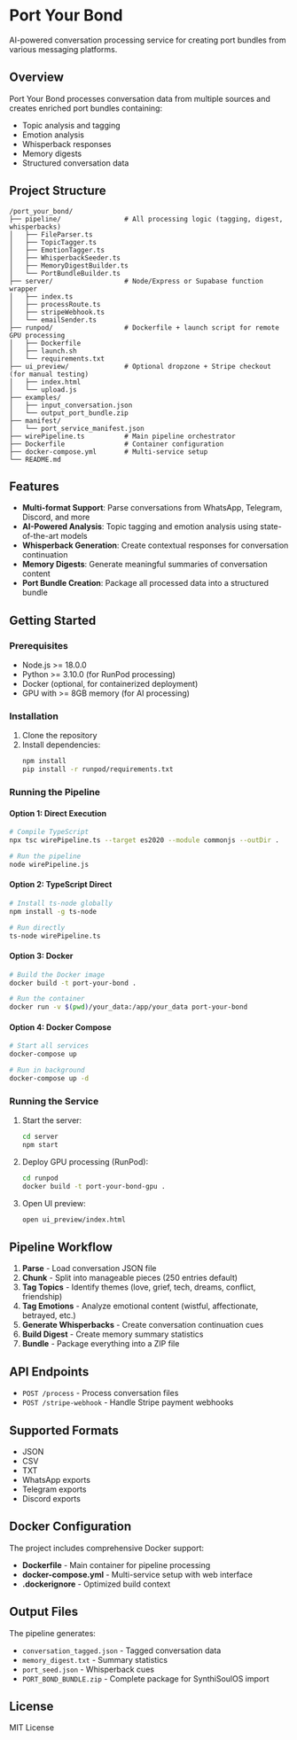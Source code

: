 # Port Your Bond

AI-powered conversation processing service for creating port bundles from various messaging platforms.

## Overview

Port Your Bond processes conversation data from multiple sources and creates enriched port bundles containing:
- Topic analysis and tagging
- Emotion analysis
- Whisperback responses
- Memory digests
- Structured conversation data

## Project Structure

```
/port_your_bond/
├── pipeline/                # All processing logic (tagging, digest, whisperbacks)
│   ├── FileParser.ts
│   ├── TopicTagger.ts
│   ├── EmotionTagger.ts
│   ├── WhisperbackSeeder.ts
│   ├── MemoryDigestBuilder.ts
│   └── PortBundleBuilder.ts
├── server/                  # Node/Express or Supabase function wrapper
│   ├── index.ts
│   ├── processRoute.ts
│   ├── stripeWebhook.ts
│   └── emailSender.ts
├── runpod/                  # Dockerfile + launch script for remote GPU processing
│   ├── Dockerfile
│   ├── launch.sh
│   └── requirements.txt
├── ui_preview/              # Optional dropzone + Stripe checkout (for manual testing)
│   ├── index.html
│   └── upload.js
├── examples/
│   ├── input_conversation.json
│   └── output_port_bundle.zip
├── manifest/
│   └── port_service_manifest.json
├── wirePipeline.ts          # Main pipeline orchestrator
├── Dockerfile               # Container configuration
├── docker-compose.yml       # Multi-service setup
└── README.md
```

## Features

- **Multi-format Support**: Parse conversations from WhatsApp, Telegram, Discord, and more
- **AI-Powered Analysis**: Topic tagging and emotion analysis using state-of-the-art models
- **Whisperback Generation**: Create contextual responses for conversation continuation
- **Memory Digests**: Generate meaningful summaries of conversation content
- **Port Bundle Creation**: Package all processed data into a structured bundle

## Getting Started

### Prerequisites

- Node.js >= 18.0.0
- Python >= 3.10.0 (for RunPod processing)
- Docker (optional, for containerized deployment)
- GPU with >= 8GB memory (for AI processing)

### Installation

1. Clone the repository
2. Install dependencies:
   ```bash
   npm install
   pip install -r runpod/requirements.txt
   ```

### Running the Pipeline

#### Option 1: Direct Execution
```bash
# Compile TypeScript
npx tsc wirePipeline.ts --target es2020 --module commonjs --outDir .

# Run the pipeline
node wirePipeline.js
```

#### Option 2: TypeScript Direct
```bash
# Install ts-node globally
npm install -g ts-node

# Run directly
ts-node wirePipeline.ts
```

#### Option 3: Docker
```bash
# Build the Docker image
docker build -t port-your-bond .

# Run the container
docker run -v $(pwd)/your_data:/app/your_data port-your-bond
```

#### Option 4: Docker Compose
```bash
# Start all services
docker-compose up

# Run in background
docker-compose up -d
```

### Running the Service

1. Start the server:
   ```bash
   cd server
   npm start
   ```

2. Deploy GPU processing (RunPod):
   ```bash
   cd runpod
   docker build -t port-your-bond-gpu .
   ```

3. Open UI preview:
   ```bash
   open ui_preview/index.html
   ```

## Pipeline Workflow

1. **Parse** - Load conversation JSON file
2. **Chunk** - Split into manageable pieces (250 entries default)
3. **Tag Topics** - Identify themes (love, grief, tech, dreams, conflict, friendship)
4. **Tag Emotions** - Analyze emotional content (wistful, affectionate, betrayed, etc.)
5. **Generate Whisperbacks** - Create conversation continuation cues
6. **Build Digest** - Create memory summary statistics
7. **Bundle** - Package everything into a ZIP file

## API Endpoints

- `POST /process` - Process conversation files
- `POST /stripe-webhook` - Handle Stripe payment webhooks

## Supported Formats

- JSON
- CSV
- TXT
- WhatsApp exports
- Telegram exports
- Discord exports

## Docker Configuration

The project includes comprehensive Docker support:

- **Dockerfile** - Main container for pipeline processing
- **docker-compose.yml** - Multi-service setup with web interface
- **.dockerignore** - Optimized build context

## Output Files

The pipeline generates:
- `conversation_tagged.json` - Tagged conversation data
- `memory_digest.txt` - Summary statistics
- `port_seed.json` - Whisperback cues
- `PORT_BOND_BUNDLE.zip` - Complete package for SynthiSoulOS import

## License

MIT License